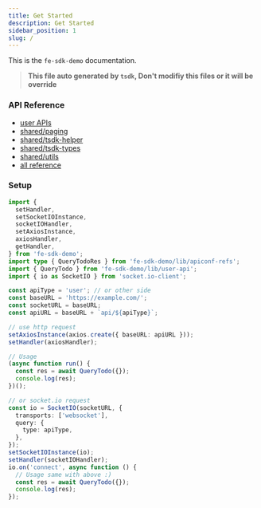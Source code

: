 ```yaml
---
title: Get Started
description: Get Started
sidebar_position: 1
slug: /
---
```


This is the `fe-sdk-demo` documentation.

> **This file auto generated by `tsdk`, Don't modifiy this files or it will be override**

### API Reference

- [user APIs](/docs/api/modules/user_api)
- [shared/paging](/docs/api/modules/shared_paging)
- [shared/tsdk-helper](/docs/api/modules/shared_tsdk_helper)
- [shared/tsdk-types](/docs/api/modules/shared_tsdk_types)
- [shared/utils](/docs/api/modules/shared_utils)
- [all reference](/docs/api/modules)

### Setup

```ts
import {
  setHandler,
  setSocketIOInstance,
  socketIOHandler,
  setAxiosInstance,
  axiosHandler,
  getHandler,
} from 'fe-sdk-demo';
import type { QueryTodoRes } from 'fe-sdk-demo/lib/apiconf-refs';
import { QueryTodo } from 'fe-sdk-demo/lib/user-api';
import { io as SocketIO } from 'socket.io-client';

const apiType = 'user'; // or other side
const baseURL = 'https://example.com/';
const socketURL = baseURL;
const apiURL = baseURL + `api/${apiType}`;

// use http request
setAxiosInstance(axios.create({ baseURL: apiURL }));
setHandler(axiosHandler);

// Usage
(async function run() {
  const res = await QueryTodo({});
  console.log(res);
})();

// or socket.io request
const io = SocketIO(socketURL, {
  transports: ['websocket'],
  query: {
    type: apiType,
  },
});
setSocketIOInstance(io);
setHandler(socketIOHandler);
io.on('connect', async function () {
  // Usage same with above :)
  const res = await QueryTodo({});
  console.log(res);
});
```
